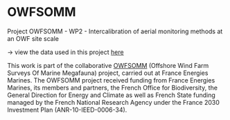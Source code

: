 # OWFSOMM
Project OWFSOMM - WP2 - Intercalibration of aerial monitoring methods at an OWF site scale 

-> view the data used in this project [here](https://github.com/maudqueroue/OWFSOMM/tree/main/data)


This work is part of the collaborative [OWFSOMM](https://www.france-energies-marines.org/projets/owfsomm/) (Offshore Wind Farm Surveys Of Marine Megafauna) project, carried out at France Energies Marines. The OWFSOMM project received funding from France Energies Marines, its members and partners, the French Office for Biodiversity, the General Direction for Energy and Climate as well as French State funding managed by the French National Research Agency under the France 2030 Investment Plan (ANR-10-IEED-0006-34). 
